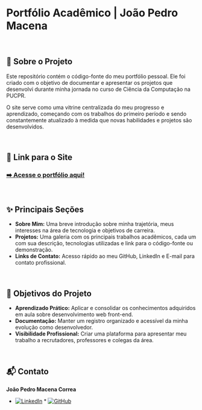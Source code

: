 # Portfólio Acadêmico | João Pedro Macena
<br>

## 🚀 Sobre o Projeto

Este repositório contém o código-fonte do meu portfólio pessoal. Ele foi criado com o objetivo de documentar e apresentar os projetos que desenvolvi durante minha jornada no curso de Ciência da Computação na PUCPR.

O site serve como uma vitrine centralizada do meu progresso e aprendizado, começando com os trabalhos do primeiro período e sendo constantemente atualizado à medida que novas habilidades e projetos são desenvolvidos.

<br>

## 🔗 Link para o Site

### **[➡️ Acesse o portfólio aqui!](https://macenajp.github.io/PORTFOLIO-PUCPR/)**

<br>

## ✨ Principais Seções

* **Sobre Mim:** Uma breve introdução sobre minha trajetória, meus interesses na área de tecnologia e objetivos de carreira.
* **Projetos:** Uma galeria com os principais trabalhos acadêmicos, cada um com sua descrição, tecnologias utilizadas e link para o código-fonte ou demonstração.
* **Links de Contato:** Acesso rápido ao meu GitHub, LinkedIn e E-mail para contato profissional.

<br>

## 🎯 Objetivos do Projeto

* **Aprendizado Prático:** Aplicar e consolidar os conhecimentos adquiridos em aula sobre desenvolvimento web front-end.
* **Documentação:** Manter um registro organizado e acessível da minha evolução como desenvolvedor.
* **Visibilidade Profissional:** Criar uma plataforma para apresentar meu trabalho a recrutadores, professores e colegas da área.

<br>

## 📬 Contato

**João Pedro Macena Correa**

* [![LinkedIn](https://img.shields.io/badge/LinkedIn-0077B5?style=for-the-badge&logo=linkedin&logoColor=white)](https://www.linkedin.com/in/SEU_PERFIL_AQUI/) * [![GitHub](https://img.shields.io/badge/GitHub-181717?style=for-the-badge&logo=github&logoColor=white)](https://github.com/Macenajp)
